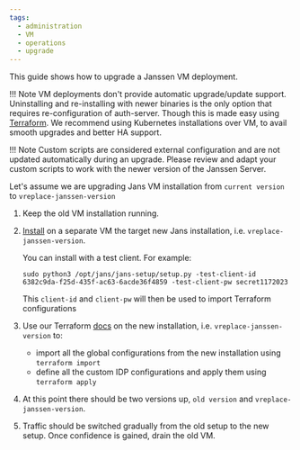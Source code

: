 ```yaml
---
tags:
  - administration
  - VM
  - operations
  - upgrade
---
```


This guide shows how to upgrade a Janssen VM deployment.

!!! Note
    VM deployments don't provide automatic upgrade/update support. 
    Uninstalling and re-installing with newer binaries is the only option that requires re-configuration of auth-server. 
    Though this is made easy using [Terraform](../terraform/README.md). 
    We recommend using Kubernetes installations over VM, to avail smooth upgrades and better HA support.

!!! Note
    Custom scripts are considered external configuration and are not updated automatically during an upgrade.
    Please review and adapt your custom scripts to work with the newer version of the Janssen Server.

Let's assume we are upgrading Jans VM installation from `current version` to `vreplace-janssen-version`

1. Keep the old VM installation running.

2. [Install](../install/vm-install/README.md) on a separate VM the target new Jans installation, i.e. `vreplace-janssen-version`.

    You can install with a test client. For example:

    `sudo python3 /opt/jans/jans-setup/setup.py -test-client-id 6382c9da-f25d-435f-ac63-6acde36f4859 -test-client-pw secret1172023`

    This `client-id` and `client-pw` will then be used to import Terraform configurations

3. Use our Terraform [docs](../terraform/README.md) on the new installation, i.e. `vreplace-janssen-version` to:
    - import all the global configurations from the new installation using `terraform import`
    - define all the custom IDP configurations and apply them using `terraform apply`
   
4. At this point there should be two versions up, `old version` and `vreplace-janssen-version`.

5. Traffic should be switched gradually from the old setup to the new setup.
   Once confidence is gained, drain the old VM.